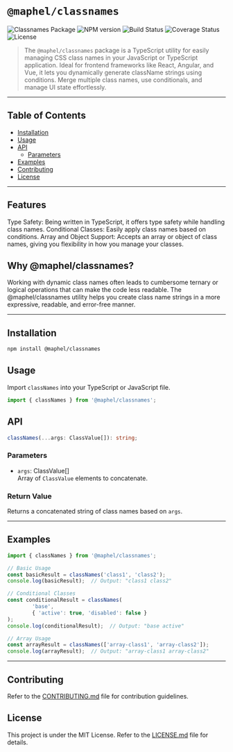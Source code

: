 # `@maphel/classnames`

![Classnames Package](https://img.shields.io/badge/@maphel-classnames-8A2BE2)
![NPM version](https://img.shields.io/npm/v/@maphel/classnames.svg)
![Build Status](https://img.shields.io/github/actions/workflow/status/maphel/classnames/build.yml)
![Coverage Status](https://img.shields.io/coverallsCoverage/github/maphel/classnames)
![License](https://img.shields.io/github/license/maphel/classnames)


> The `@maphel/classnames` package is a TypeScript utility for easily managing CSS class names in your JavaScript or TypeScript application. Ideal for frontend frameworks like React, Angular, and Vue, it lets you dynamically generate className strings using conditions. Merge multiple class names, use conditionals, and manage UI state effortlessly.

---

## Table of Contents
- [Installation](#Installation)
- [Usage](#Usage)
- [API](#API)
  - [Parameters](#Parameters)
- [Examples](#Examples)
- [Contributing](#Contributing)
- [License](#License)


---

## Features
Type Safety: Being written in TypeScript, it offers type safety while handling class names.
Conditional Classes: Easily apply class names based on conditions.
Array and Object Support: Accepts an array or object of class names, giving you flexibility in how you manage your classes.

## Why @maphel/classnames?
Working with dynamic class names often leads to cumbersome ternary or logical operations that can make the code less readable. The @maphel/classnames utility helps you create class name strings in a more expressive, readable, and error-free manner.

---

## Installation
```bash
npm install @maphel/classnames
```

## Usage
Import `classNames` into your TypeScript or JavaScript file.
```typescript
import { classNames } from '@maphel/classnames';
```

## API
```typescript
classNames(...args: ClassValue[]): string;
```

### Parameters
- `args`: ClassValue[]  
  Array of `ClassValue` elements to concatenate.

### Return Value
Returns a concatenated string of class names based on `args`.

---

## Examples
```typescript
import { classNames } from '@maphel/classnames';

// Basic Usage
const basicResult = classNames('class1', 'class2');
console.log(basicResult);  // Output: "class1 class2"

// Conditional Classes
const conditionalResult = classNames(
        'base',
        { 'active': true, 'disabled': false }
);
console.log(conditionalResult);  // Output: "base active"

// Array Usage
const arrayResult = classNames(['array-class1', 'array-class2']);
console.log(arrayResult);  // Output: "array-class1 array-class2"

```
---
## Contributing
Refer to the [CONTRIBUTING.md](./CONTRIBUTING.md) file for contribution guidelines.

## License
This project is under the MIT License. Refer to the [LICENSE.md](./LICENSE.md) file for details.
